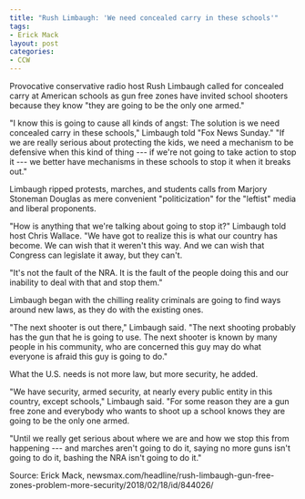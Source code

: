 ```yaml
---
title: "Rush Limbaugh: 'We need concealed carry in these schools'"
tags:
- Erick Mack
layout: post
categories:
- CCW
---
```


Provocative conservative radio host Rush Limbaugh called for concealed carry at American schools as gun free zones have invited school shooters because they know "they are going to be the only one armed."

"I know this is going to cause all kinds of angst: The solution is we need concealed carry in these schools," Limbaugh told "Fox News Sunday." "If we are really serious about protecting the kids, we need a mechanism to be defensive when this kind of thing --- if we're not going to take action to stop it --- we better have mechanisms in these schools to stop it when it breaks out."

Limbaugh ripped protests, marches, and students calls from Marjory Stoneman Douglas as mere convenient "politicization" for the "leftist" media and liberal proponents.

"How is anything that we're talking about going to stop it?" Limbaugh told host Chris Wallace. "We have got to realize this is what our country has become. We can wish that it weren't this way. And we can wish that Congress can legislate it away, but they can't.

"It's not the fault of the NRA. It is the fault of the people doing this and our inability to deal with that and stop them."

Limbaugh began with the chilling reality criminals are going to find ways around new laws, as they do with the existing ones.

"The next shooter is out there," Limbaugh said. "The next shooting probably has the gun that he is going to use. The next shooter is known by many people in his community, who are concerned this guy may do what everyone is afraid this guy is going to do."

What the U.S. needs is not more law, but more security, he added.

"We have security, armed security, at nearly every public entity in this country, except schools," Limbaugh said. "For some reason they are a gun free zone and everybody who wants to shoot up a school knows they are going to be the only one armed.

"Until we really get serious about where we are and how we stop this from happening --- and marches aren't going to do it, saying no more guns isn't going to do it, bashing the NRA isn't going to do it."

Source: Erick Mack, newsmax.com/headline/rush-limbaugh-gun-free-zones-problem-more-security/2018/02/18/id/844026/
